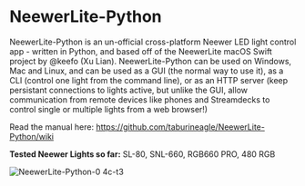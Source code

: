 # NeewerLite-Python
 NeewerLite-Python is an un-official cross-platform Neewer LED light control app - written in Python, and based off of the NeewerLite macOS Swift project by @keefo (Xu Lian). NeewerLite-Python can be used on Windows, Mac and Linux, and can be used as a GUI (the normal way to use it), as a CLI (control one light from the command line), or as an HTTP server (keep persistant connections to lights active, but unlike the GUI, allow communication from remote devices like phones and Streamdecks to control single or multiple lights from a web browser!)

Read the manual here: https://github.com/taburineagle/NeewerLite-Python/wiki

 **Tested Neewer Lights so far:** SL-80, SNL-660, RGB660 PRO, 480 RGB
 
 ![NeewerLite-Python-0 4c-t3](https://user-images.githubusercontent.com/18430526/145098749-5953c0fe-0530-40eb-b23f-d667e934cafc.gif)
